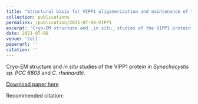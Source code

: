 ```yaml
---
title: "Structural basis for VIPP1 oligomerization and maintenance of thylakoid membrane integrity"
collection: publications
permalink: /publication/2021-07-08-VIPP1
excerpt: 'Cryo-EM structure and _in situ_ studies of the VIPP1 protein in _Synechocystis sp. PCC 6803_ and _C. rheinardtii_.'
date: 2021-07-08
venue: 'Cell'
paperurl: ''
citation: ''
---
```

Cryo-EM structure and _in situ_ studies of the VIPP1 protein in _Synechocystis sp. PCC 6803_ and _C. rheinardtii_.

[Download paper here](https://doi.org/10.1016/j.cell.2021.05.011)

Recommended citation: 